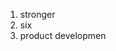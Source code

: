 1. stronger
2. six
3. product developmen
<!--stackedit_data:
eyJoaXN0b3J5IjpbLTk2Nzk0Njk3MCwxNTM5OTk0MjU2XX0=
-->